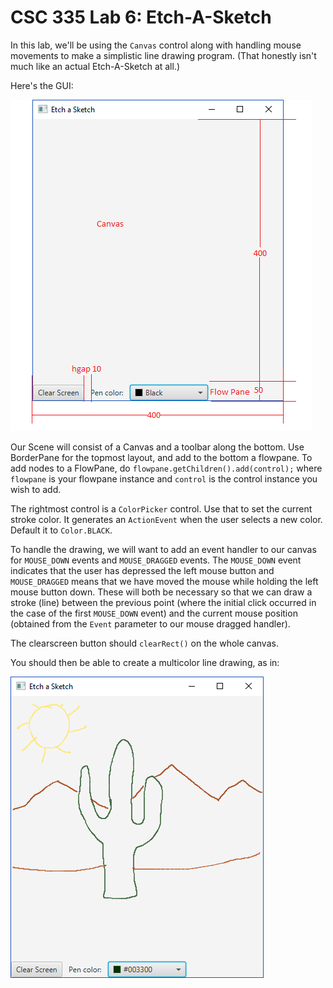 # CSC 335 Lab 6: Etch-A-Sketch

In this lab, we'll be using the ```Canvas``` control along with handling mouse movements to make a simplistic line drawing program. (That honestly isn't much like an actual Etch-A-Sketch at all.)

Here's the GUI:

![GUI Screenshot](layout.png?raw=true "Screenshot")

Our Scene will consist of a Canvas and a toolbar along the bottom. Use BorderPane for the topmost layout, and add to the bottom a flowpane. To add nodes to a FlowPane, do ```flowpane.getChildren().add(control);``` where ```flowpane``` is your flowpane instance and ```control``` is the control instance you wish to add.

The rightmost control is a ```ColorPicker``` control. Use that to set the current stroke color. It generates an ```ActionEvent``` when the user selects a new color. Default it to ```Color.BLACK```.

To handle the drawing, we will want to add an event handler to our canvas for ```MOUSE_DOWN``` events and ```MOUSE_DRAGGED``` events. The ```MOUSE_DOWN``` event indicates that the user has depressed the left mouse button and ```MOUSE_DRAGGED``` means that we have moved the mouse while holding the left mouse button down. These will both be necessary so that we can draw a stroke (line) between the previous point (where the initial click occurred in the case of the first ```MOUSE_DOWN``` event) and the current mouse position (obtained from the ```Event``` parameter to our mouse dragged handler). 

The clearscreen button should ```clearRect()``` on the whole canvas.

You should then be able to create a multicolor line drawing, as in:

![Drawing](masterpiece.png?raw=true "Drawing")
